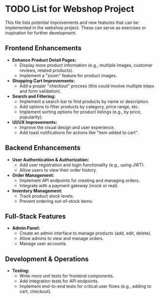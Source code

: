# TODO List for Webshop Project

This file lists potential improvements and new features that can be implemented in the webshop project. These can serve as exercises or inspiration for further development.

## Frontend Enhancements

*   **Enhance Product Detail Pages:**
    *   Display more product information (e.g., multiple images, customer reviews, related products).
    *   Implement a "zoom" feature for product images.
*   **Shopping Cart Improvements:**
    *   Add a proper "checkout" process (this could involve multiple steps and form validation).
*   **Search and Filtering:**
    *   Implement a search bar to find products by name or description.
    *   Add options to filter products by category, price range, etc.
    *   Implement sorting options for product listings (e.g., by price, popularity).
*   **UI/UX Improvements:**
    *   Improve the visual design and user experience.
    *   Add toast notifications for actions like "item added to cart".

## Backend Enhancements

*   **User Authentication & Authorization:**
    *   Add user registration and login functionality (e.g., using JWT).
    *   Allow users to view their order history.
*   **Order Management:**
    *   Implement API endpoints for creating and managing orders.
    *   Integrate with a payment gateway (mock or real).
*   **Inventory Management:**
    *   Track product stock levels.
    *   Prevent ordering out-of-stock items.

## Full-Stack Features

*   **Admin Panel:**
    *   Create an admin interface to manage products (add, edit, delete).
    *   Allow admins to view and manage orders.
    *   Manage user accounts.

## Development & Operations

*   **Testing:**
    *   Write more unit tests for frontend components.
    *   Add integration tests for API endpoints.
    *   Implement end-to-end tests for critical user flows (e.g., adding to cart, checkout).
